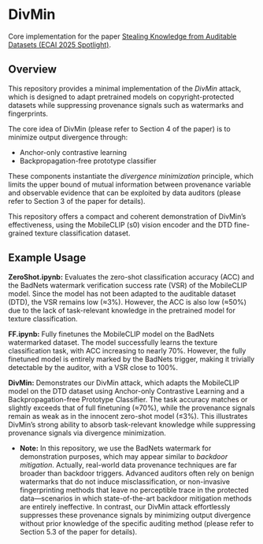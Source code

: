 # DivMin

Core implementation for the paper [Stealing Knowledge from Auditable Datasets (ECAI 2025 Spotlight)](https://ebooks.iospress.nl/volumearticle/75843).

## Overview

This repository provides a minimal implementation of the *DivMin* attack, which is designed to adapt pretrained models on copyright-protected datasets while suppressing provenance signals such as watermarks and fingerprints.

The core idea of DivMin (please refer to Section 4 of the paper) is to minimize output divergence through:
- Anchor-only contrastive learning
- Backpropagation-free prototype classifier

These components instantiate the *divergence minimization* principle, which limits the upper bound of mutual information between provenance variable and observable evidence that can be exploited by data auditors (please refer to Section 3 of the paper for details).

This repository offers a compact and coherent demonstration of DivMin’s effectiveness, using the MobileCLIP (s0) vision encoder and the DTD fine-grained texture classification dataset.

## Example Usage

**ZeroShot.ipynb:** Evaluates the zero-shot classification accuracy (ACC) and the BadNets watermark verification success rate (VSR) of the MobileCLIP model. Since the model has not been adapted to the auditable dataset (DTD), the VSR remains low (≈3%). However, the ACC is also low (≈50%) due to the lack of task-relevant knowledge in the pretrained model for texture classification.

**FF.ipynb:** Fully finetunes the MobileCLIP model on the BadNets watermarked dataset. The model successfully learns the texture classification task, with ACC increasing to nearly 70%. However, the fully finetuned model is entirely marked by the BadNets trigger, making it trivially detectable by the auditor, with a VSR close to 100%.

**DivMin:** Demonstrates our DivMin attack, which adapts the MobileCLIP model on the DTD dataset using Anchor-only Contrastive Learning and a Backpropagation-free Prototype Classifier. The task accuracy matches or slightly exceeds that of full finetuning (≈70%), while the provenance signals remain as weak as in the innocent zero-shot model (≤3%). This illustrates DivMin’s strong ability to absorb task-relevant knowledge while suppressing provenance signals via divergence minimization.

- **Note:** In this repository, we use the BadNets watermark for demonstration purposes, which may appear similar to *backdoor mitigation*. Actually, real-world data provenance techniques are far broader than backdoor triggers. Advanced auditors often rely on benign watermarks that do not induce misclassification, or non-invasive fingerprinting methods that leave no perceptible trace in the protected data—scenarios in which state-of-the-art backdoor mitigation methods are entirely ineffective. In contrast, our DivMin attack effortlessly suppresses these provenance signals by minimizing output divergence without prior knowledge of the specific auditing method (please refer to Section 5.3 of the paper for details).
